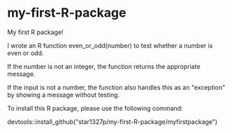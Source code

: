 # my-first-R-package
My first R package!

I wrote an R function even_or_odd(number) to test whether a number is even or odd.

If the number is not an integer, the function returns the appropriate message.

If the input is not a number, the function also handles this as an "exception" by showing a message without testing.

To install this R package, please use the following command:

devtools::install_github("star1327p/my-first-R-package/myfirstpackage")
